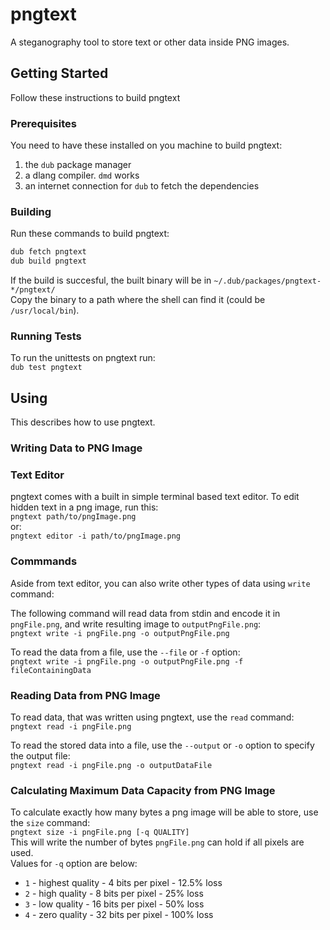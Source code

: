 # pngtext

A steganography tool to store text or other data inside PNG images.

## Getting Started

Follow these instructions to build pngtext

### Prerequisites

You need to have these installed on you machine to build pngtext:

1. the `dub` package manager
1. a dlang compiler. `dmd` works
1. an internet connection for `dub` to fetch the dependencies

### Building

Run these commands to build pngtext:

```bash
dub fetch pngtext
dub build pngtext
```

If the build is succesful, the built binary will be in `~/.dub/packages/pngtext-*/pngtext/`  
Copy the binary to a path where the shell can find it (could be `/usr/local/bin`).

### Running Tests

To run the unittests on pngtext run:  
`dub test pngtext`

## Using

This describes how to use pngtext.

### Writing Data to PNG Image

### Text Editor

pngtext comes with a built in simple terminal based text editor. To edit hidden text in a png image, run this:  
`pngtext path/to/pngImage.png`  
or:  
`pngtext editor -i path/to/pngImage.png`  

### Commmands

Aside from text editor, you can also write other types of data using `write` command:  

The following command will read
data from stdin and encode it in `pngFile.png`, and write resulting image to `outputPngFile.png`:  
`pngtext write -i pngFile.png -o outputPngFile.png`  

To read the data from a file, use the `--file` or `-f` option:  
`pngtext write -i pngFile.png -o outputPngFile.png -f fileContainingData`  

### Reading Data from PNG Image

To read data, that was written using pngtext, use the `read` command:  
`pngtext read -i pngFile.png`  

To read the stored data into a file, use the `--output` or `-o` option to specify the output file:  
`pngtext read -i pngFile.png -o outputDataFile`

### Calculating Maximum Data Capacity from PNG Image

To calculate exactly how many bytes a png image will be able to store, use the `size` command:  
`pngtext size -i pngFile.png [-q QUALITY]`  
This will write the number of bytes `pngFile.png` can hold if all pixels are used.  
Values for `-q` option are below:

* `1` - highest quality - 4 bits per pixel - 12.5% loss
* `2` - high quality - 8 bits per pixel - 25% loss
* `3` - low quality - 16 bits per pixel - 50% loss
* `4` - zero quality - 32 bits per pixel - 100% loss